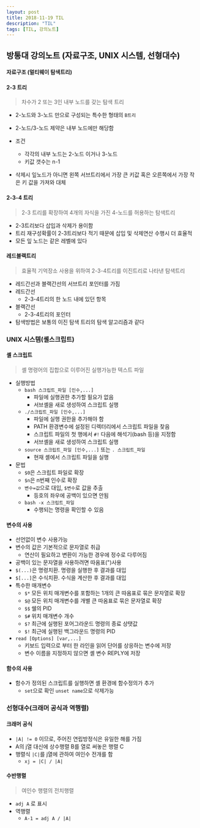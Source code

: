 ```yaml
---
layout: post
title: 2018-11-19 TIL
description: "TIL"
tags: [TIL, 강의노트]
---
```


## 방통대 강의노트 (자료구조, UNIX 시스템, 선형대수)

#### 자료구조 (멀티웨이 탐색트리)

#### 2-3 트리

> 차수가 2 또는 3인 내부 노드를 갖는 탐색 트리

- 2-노드와 3-노드 만으로 구성되는 특수한 형태의 `B트리`
- 2-노드/3-노드 제약은 내부 노드에만 해당함

- 조건
  - 각각의 내부 노드는 2-노드 이거나 3-노드
  - 키값 갯수는 n-1
- 삭제시 잎노드가 아니면 왼쪽 서브트리에서 가장 큰 키값 혹은 오른쪽에서 가장 작은 키 값을 가져와 대체

#### 2-3-4 트리

> 2-3 트리를 확장하여 4개의 자식을 가진 4-노드를 허용하는 탐색트리

- 2-3트리보다 삽입과 삭제가 용이함
- 트리 재구성확률이 2-3트리보다 적기 때문에 삽입 및 삭제연산 수행시 더 효율적
- 모든 잎 노드는 같은 레벨에 있다

#### 레드블랙트리

> 효율적 기억장소 사용을 위하여 2-3-4트리를 이진트리로 나타낸 탐색트리

- 레드간선과 블랙간선의 서브트리 포인터를 가짐
- 레드간선
  - 2-3-4트리의 한 노드 내에 있던 항목
- 블랙간선
  - 2-3-4트리의 포인터
- 탐색방법은 보통의 이진 탐색 트리의 탐색 알고리즘과 같다

### UNIX 시스템(셸스크립트)

#### 셸 스크립트

> 셸 명령어의 집합으로 이루어진 실행가능한 텍스트 파일

- 실행방법
  - `bash 스크립트_파일 [인수,...]`
    - 파일에 실행권한 추가할 필요가 없음
    - 서브셸을 새로 생성하여 스크립트 실행
  - `./스크립트_파일 [인수,...]`
    - 파일에 실행 권한을 추가해야 함
    - PATH 환경변수에 설정된 디렉터리에서 스크립트 파일을 찾음
    - 스크립트 파일의 첫 행에서 `#!` 다음에 해석기(bash 등)을 지정함
    - 서브셸을 새로 생성하여 스크립트 실행
  - `source 스크립트_파일 [인수,...]` 또는 `. 스크립트_파일`
    - 현재 셸에서 스크립트 파일을 실행
- 문법
  - `$0`은 스크립트 파일로 확장
  - `$n`은 n번째 인수로 확장
  - `변수=값`으로 대입, `$변수`로 값을 추출
    - 등호의 좌우에 공백이 있으면 안됨
  - `bash -x 스크립트_파일`
    - 수행되는 명령을 확인할 수 있음

#### 변수의 사용

- 선언없이 변수 사용가능
- 변수의 값은 기본적으로 문자열로 취급
  - 연산이 필요하고 변환이 가능한 경우에 정수로 다루어짐
- 공백이 있는 문자열을 사용하려면 따옴표(")사용
- `$(...)`은 명령치환. 명령을 실행한 후 결과를 대입
- `$[...]`은 수식치환. 수식을 계산한 후 결과를 대입
- 특수한 매개변수
  - `$*` 모든 위치 매개변수를 포함하는 1개의 큰 따옴표로 묶은 문자열로 확장
  - `$@` 모든 위치 매개변수를 개별 큰 따옴표로 묶은 문자열로 확장
  - `$$` 쉘의 PID
  - `$#` 위치 매개변수 개수
  - `$?` 최근에 실행된 포어그라운드 명령의 종료 상탯값
  - `$!` 최근에 실행된 백그라운드 명령의 PID
- `read [Options] [var,...]`
  - 키보드 입력으로 부터 한 라인을 읽어 단어를 상응하는 변수에 저장
  - 변수 이름을 지정하지 않으면 셸 변수 REPLY에 저장

#### 함수의 사용

- 함수가 정의된 스크립트를 실행하면 셸 환경에 함수정의가 추가
  - `set`으로 확인 `unset name`으로 삭제가능

### 선형대수(크래머 공식과 역행렬)

#### 크래머 공식

- `|A| != 0` 이므로, 주어진 연립방정식은 유일한 해를 가짐
- A의 j열 대신에 상수행렬 B를 열로 써놓은 행렬 C
- 행렬식 `|C|`를 j열에 관하여 여인수 전개를 함
  - `xj = |C| / |A|`

#### 수반행렬

> 여인수 행렬의 전치행렬

- `adj A` 로 표시
- 역행렬
  - `A-1 = adj A / |A|`
